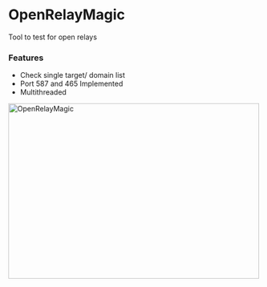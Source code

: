 # OpenRelayMagic
Tool to test for open relays

### Features
* Check single target/ domain list
* Port 587 and 465 Implemented
* Multithreaded

<img src="https://github.com/bl4ckmamb4/OpenRelayMagic/raw/master/screencast.gif" raw=true alt="OpenRelayMagic" height="350" width="500"/>

